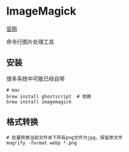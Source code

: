 # ImageMagick

[官网](https://imagemagick.org)

命令行图片处理工具

## 安装

很多系统中可能已经自带

```
# mac
brew install ghostscript  # 依赖
brew install imagemagick
```

## 格式转换

```shell
# 批量转换当前文件夹下所有png文件为jpg，保留原文件
mogrify -format webp *.png
```

